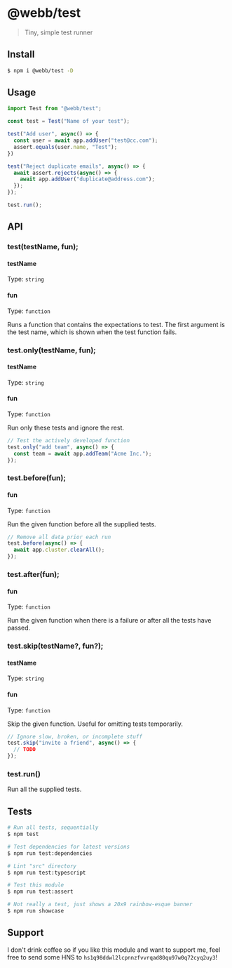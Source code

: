 # @webb/test

> Tiny, simple test runner



## Install

```sh
$ npm i @webb/test -D
```



## Usage

```js
import Test from "@webb/test";

const test = Test("Name of your test");

test("Add user", async() => {
  const user = await app.addUser("test@cc.com");
  assert.equals(user.name, "Test");
})

test("Reject duplicate emails", async() => {
  await assert.rejects(async() => {
    await app.addUser("duplicate@address.com");
  });
});

test.run();
```



## API

### test(testName, fun);
#### testName
Type: `string`
#### fun
Type: `function`

Runs a function that contains the expectations to test. The first argument is the test name, which is shown when the test function fails.

### test.only(testName, fun);
#### testName
Type: `string`
#### fun
Type: `function`

Run only these tests and ignore the rest.

```js
// Test the actively developed function
test.only("add team", async() => {
  const team = await app.addTeam("Acme Inc.");
});
```

### test.before(fun);
#### fun
Type: `function`

Run the given function before all the supplied tests.

```js
// Remove all data prior each run
test.before(async() => {
  await app.cluster.clearAll();
});
```

### test.after(fun);
#### fun
Type: `function`

Run the given function when there is a failure or after all the tests have passed.

### test.skip(testName?, fun?);
#### testName
Type: `string`
#### fun
Type: `function`

Skip the given function. Useful for omitting tests temporarily.

```js
// Ignore slow, broken, or incomplete stuff
test.skip("invite a friend", async() => {
  // TODO
});
```

### test.run()

Run all the supplied tests.



## Tests

```sh
# Run all tests, sequentially
$ npm test

# Test dependencies for latest versions
$ npm run test:dependencies

# Lint "src" directory
$ npm run test:typescript

# Test this module
$ npm run test:assert

# Not really a test, just shows a 20x9 rainbow-esque banner
$ npm run showcase
```



## Support

I don't drink coffee so if you like this module and want to support me, feel free to send some HNS to `hs1q98ddwl2lcpnnzfvvrqad80qu97w0q72cyq2uy3`!
